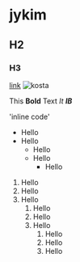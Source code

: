 # jykim

## H2

### H3

[link](http://naver.com)
![kosta](http://edu2.kosta.or.kr/assets/images/kosta2.png)

This **Bold** Text
_It_
_**IB**_

'inline code'

* Hello
* Hello
    * Hello
    * Hello
        * Hello
        
1. Hello
2. Hello
3. Hello
    1. Hello
    2. Hello
    3. Hello
        1. Hello
        2. Hello
        3. Hello
